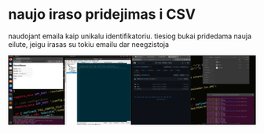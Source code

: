 # naujo iraso pridejimas i CSV

naudojant emaila kaip unikalu identifikatoriu. tiesiog bukai
pridedama nauja eilute, jeigu irasas su tokiu emailu dar neegzistoja

<img src="docs/2022-01-06.20-07-32.png" width="1000">
